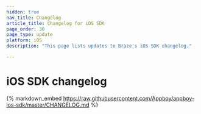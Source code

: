 ```yaml
---
hidden: true
nav_title: Changelog
article_title: Changelog for iOS SDK
page_order: 30
page_type: update
platform: iOS
description: "This page lists updates to Braze's iOS SDK changelog."

---
```


# iOS SDK changelog

{% markdown_embed https://raw.githubusercontent.com/Appboy/appboy-ios-sdk/master/CHANGELOG.md %}
